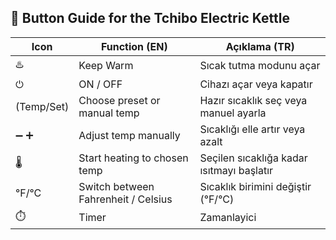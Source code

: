 ## 🔘 Button Guide for the Tchibo Electric Kettle

| Icon                           | Function (EN)                        | Açıklama (TR)                             |
|--------------------------------|--------------------------------------|-------------------------------------------|
| ♨️                             | Keep Warm                            | Sıcak tutma modunu açar                   |
| ⏻                             | ON / OFF                             | Cihazı açar veya kapatır                  |
| (Temp/Set)                     | Choose preset or manual temp         | Hazır sıcaklık seç veya manuel ayarla     |
| ➖ ➕                            | Adjust temp manually                 | Sıcaklığı elle artır veya azalt           |
| 🌡️                             | Start heating to chosen temp         | Seçilen sıcaklığa kadar ısıtmayı başlatır |
| °F/°C                          | Switch between Fahrenheit / Celsius  | Sıcaklık birimini değiştir (°F/°C)        |
| ⏱️                             | Timer                                | Zamanlayici  |
